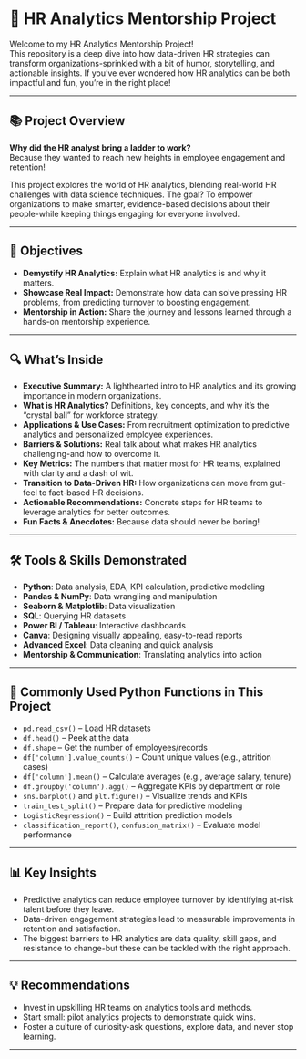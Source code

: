 # 🚀 HR Analytics Mentorship Project

Welcome to my HR Analytics Mentorship Project!  
This repository is a deep dive into how data-driven HR strategies can transform organizations-sprinkled with a bit of humor, storytelling, and actionable insights. If you’ve ever wondered how HR analytics can be both impactful and fun, you’re in the right place!

---

## 📚 Project Overview

**Why did the HR analyst bring a ladder to work?**  
Because they wanted to reach new heights in employee engagement and retention!

This project explores the world of HR analytics, blending real-world HR challenges with data science techniques. The goal? To empower organizations to make smarter, evidence-based decisions about their people-while keeping things engaging for everyone involved.

---

## 🎯 Objectives

- **Demystify HR Analytics:** Explain what HR analytics is and why it matters.
- **Showcase Real Impact:** Demonstrate how data can solve pressing HR problems, from predicting turnover to boosting engagement.
- **Mentorship in Action:** Share the journey and lessons learned through a hands-on mentorship experience.

---

## 🔍 What’s Inside

- **Executive Summary:** A lighthearted intro to HR analytics and its growing importance in modern organizations.
- **What is HR Analytics?** Definitions, key concepts, and why it’s the “crystal ball” for workforce strategy.
- **Applications & Use Cases:** From recruitment optimization to predictive analytics and personalized employee experiences.
- **Barriers & Solutions:** Real talk about what makes HR analytics challenging-and how to overcome it.
- **Key Metrics:** The numbers that matter most for HR teams, explained with clarity and a dash of wit.
- **Transition to Data-Driven HR:** How organizations can move from gut-feel to fact-based HR decisions.
- **Actionable Recommendations:** Concrete steps for HR teams to leverage analytics for better outcomes.
- **Fun Facts & Anecdotes:** Because data should never be boring!

---

## 🛠️ Tools & Skills Demonstrated

- **Python**: Data analysis, EDA, KPI calculation, predictive modeling  
- **Pandas & NumPy**: Data wrangling and manipulation  
- **Seaborn & Matplotlib**: Data visualization  
- **SQL**: Querying HR datasets  
- **Power BI / Tableau**: Interactive dashboards  
- **Canva**: Designing visually appealing, easy-to-read reports  
- **Advanced Excel**: Data cleaning and quick analysis  
- **Mentorship & Communication**: Translating analytics into action

---

## 🐍 Commonly Used Python Functions in This Project

- `pd.read_csv()` – Load HR datasets
- `df.head()` – Peek at the data
- `df.shape` – Get the number of employees/records
- `df['column'].value_counts()` – Count unique values (e.g., attrition cases)
- `df['column'].mean()` – Calculate averages (e.g., average salary, tenure)
- `df.groupby('column').agg()` – Aggregate KPIs by department or role
- `sns.barplot()` and `plt.figure()` – Visualize trends and KPIs
- `train_test_split()` – Prepare data for predictive modeling
- `LogisticRegression()` – Build attrition prediction models
- `classification_report()`, `confusion_matrix()` – Evaluate model performance

---

## 📊 Key Insights

- Predictive analytics can reduce employee turnover by identifying at-risk talent before they leave.
- Data-driven engagement strategies lead to measurable improvements in retention and satisfaction.
- The biggest barriers to HR analytics are data quality, skill gaps, and resistance to change-but these can be tackled with the right approach.

---

## 💡 Recommendations

- Invest in upskilling HR teams on analytics tools and methods.
- Start small: pilot analytics projects to demonstrate quick wins.
- Foster a culture of curiosity-ask questions, explore data, and never stop learning.

---
